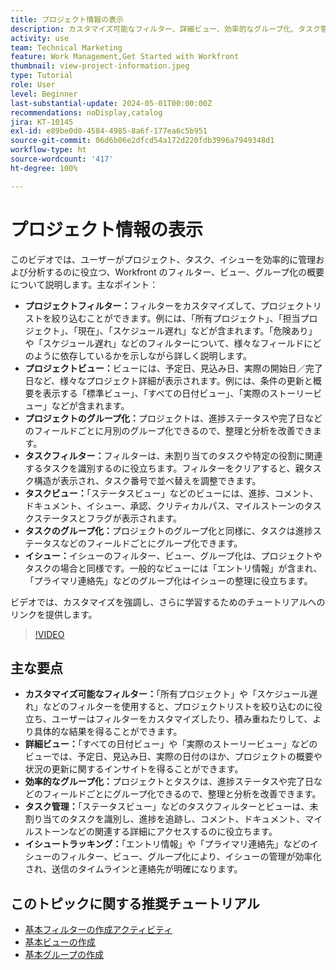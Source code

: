 ```yaml
---
title: プロジェクト情報の表示
description: カスタマイズ可能なフィルター、詳細ビュー、効率的なグループ化、タスク管理ツール、イシュートラッキング機能を使用してプロジェクトワークフローを効率化し、組織化と明確性を強化します。
activity: use
team: Technical Marketing
feature: Work Management,Get Started with Workfront
thumbnail: view-project-information.jpeg
type: Tutorial
role: User
level: Beginner
last-substantial-update: 2024-05-01T00:00:00Z
recommendations: noDisplay,catalog
jira: KT-10145
exl-id: e89be0d0-4584-4985-8a6f-177ea6c5b951
source-git-commit: 06d6b06e2dfcd54a172d220fdb3996a7949348d1
workflow-type: ht
source-wordcount: '417'
ht-degree: 100%

---
```


# プロジェクト情報の表示

このビデオでは、ユーザーがプロジェクト、タスク、イシューを効率的に管理および分析するのに役立つ、Workfront のフィルター、ビュー、グループ化の概要について説明します。主なポイント：

* **プロジェクトフィルター：**&#x200B;フィルターをカスタマイズして、プロジェクトリストを絞り込むことができます。例には、「所有プロジェクト」、「担当プロジェクト」、「現在」、「スケジュール遅れ」などが含まれます。「危険あり」や「スケジュール遅れ」などのフィルターについて、様々なフィールドにどのように依存しているかを示しながら詳しく説明します。
* **プロジェクトビュー：**&#x200B;ビューには、予定日、見込み日、実際の開始日／完了日など、様々なプロジェクト詳細が表示されます。例には、条件の更新と概要を表示する「標準ビュー」、「すべての日付ビュー」、「実際のストーリービュー」などが含まれます。
* **プロジェクトのグループ化：**&#x200B;プロジェクトは、進捗ステータスや完了日などのフィールドごとに月別のグループ化できるので、整理と分析を改善できます。
* **タスクフィルター：**&#x200B;フィルターは、未割り当てのタスクや特定の役割に関連するタスクを識別するのに役立ちます。フィルターをクリアすると、親タスク構造が表示され、タスク番号で並べ替えを調整できます。
* **タスクビュー：**「ステータスビュー」などのビューには、進捗、コメント、ドキュメント、イシュー、承認、クリティカルパス、マイルストーンのタスクステータスとフラグが表示されます。
* **タスクのグループ化：**&#x200B;プロジェクトのグループ化と同様に、タスクは進捗ステータスなどのフィールドごとにグループ化できます。
* **イシュー：**&#x200B;イシューのフィルター、ビュー、グループ化は、プロジェクトやタスクの場合と同様です。一般的なビューには「エントリ情報」が含まれ、「プライマリ連絡先」などのグループ化はイシューの整理に役立ちます。

ビデオでは、カスタマイズを強調し、さらに学習するためのチュートリアルへのリンクを提供します。

>[!VIDEO](https://video.tv.adobe.com/v/3453067/?quality=12&learn=on&enablevpops&captions=jpn)

## 主な要点

* **カスタマイズ可能なフィルター：**「所有プロジェクト」や「スケジュール遅れ」などのフィルターを使用すると、プロジェクトリストを絞り込むのに役立ち、ユーザーはフィルターをカスタマイズしたり、積み重ねたりして、より具体的な結果を得ることができます。
* **詳細ビュー：**「すべての日付ビュー」や「実際のストーリービュー」などのビューでは、予定日、見込み日、実際の日付のほか、プロジェクトの概要や状況の更新に関するインサイトを得ることができます。
* **効率的なグループ化：**&#x200B;プロジェクトとタスクは、進捗ステータスや完了日などのフィールドごとにグループ化できるので、整理と分析を改善できます。
* **タスク管理：**「ステータスビュー」などのタスクフィルターとビューは、未割り当てのタスクを識別し、進捗を追跡し、コメント、ドキュメント、マイルストーンなどの関連する詳細にアクセスするのに役立ちます。
* **イシュートラッキング：**「エントリ情報」や「プライマリ連絡先」などのイシューのフィルター、ビュー、グループ化により、イシューの管理が効率化され、送信のタイムラインと連絡先が明確になります。




## このトピックに関する推奨チュートリアル

* [基本フィルターの作成アクティビティ](/help/reporting/basic-reporting/create-a-basic-filter-activity.md)
* [基本ビューの作成](/help/reporting/basic-reporting/create-a-basic-view.md)
* [基本グループの作成](/help/reporting/basic-reporting/create-a-basic-grouping.md)

